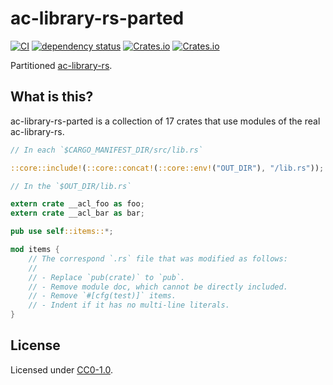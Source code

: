 # ac-library-rs-parted

[![CI](https://github.com/qryxip/ac-library-rs-parted/workflows/CI/badge.svg)](https://github.com/qryxip/ac-library-rs-parted/actions?workflow=CI)
[![dependency status](https://deps.rs/repo/github/qryxip/ac-library-rs-parted/status.svg)](https://deps.rs/repo/github/qryxip/ac-library-rs-parted)
[![Crates.io](https://img.shields.io/crates/v/ac-library-rs-parted.svg)](https://crates.io/crates/ac-library-rs-parted)
[![Crates.io](https://img.shields.io/crates/l/ac-library-rs-parted.svg)](https://crates.io/crates/ac-library-rs-parted)

Partitioned [ac-library-rs](https://github.com/rust-lang-ja/ac-library-rs).

## What is this?

ac-library-rs-parted is a collection of 17 crates that use modules of the real ac-library-rs.

```rust
// In each `$CARGO_MANIFEST_DIR/src/lib.rs`

::core::include!(::core::concat!(::core::env!("OUT_DIR"), "/lib.rs"));
```

```rust
// In the `$OUT_DIR/lib.rs`

extern crate __acl_foo as foo;
extern crate __acl_bar as bar;

pub use self::items::*;

mod items {
    // The correspond `.rs` file that was modified as follows:
    //
    // - Replace `pub(crate)` to `pub`.
    // - Remove module doc, which cannot be directly included.
    // - Remove `#[cfg(test)]` items.
    // - Indent if it has no multi-line literals.
}
```

## License

Licensed under [CC0-1.0](https://creativecommons.org/publicdomain/zero/1.0/).
